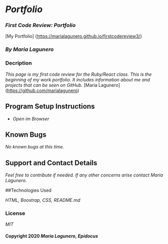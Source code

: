 # _Portfolio_

### _First Code Review: Portfolio_

[My Portfolio] (https://marialagunero.github.io/firstcodereview3/)

### _**By Maria Lagunero**_

### Decription

_This page is my first code review for the Ruby/React class. This is the beginning of my work portfolio. It includes information about me and projects that can be seen on GitHub._ [Maria Lagunero] (https://github.com/marialagunero)

## Program Setup Instructions

* _Open im Browser_

## Known Bugs

_No known bugs at this time._

## Support and Contact Details

_Feel free to contribute if needed. If any other concerns arise contact Maria Lagunero._

##Technologies Used

_HTML, Boostrap, CSS, README.md_

### License

*MIT*

#### Copyright 2020 _*Maria Lagunero, Epidocus*_